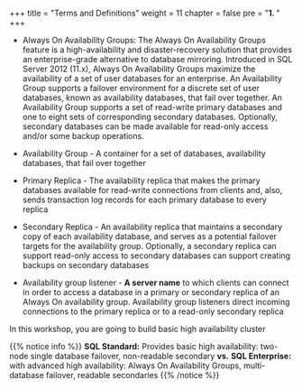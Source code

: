 +++
title = "Terms and Definitions"
weight = 11
chapter = false
pre = "<b>1. </b>"
+++

- Always On Availability Groups: The Always On Availability Groups feature is a high-availability and disaster-recovery solution that provides an enterprise-grade alternative to database mirroring. Introduced in SQL Server 2012 (11.x), Always On Availability Groups maximize the availability of a set of user databases for an enterprise. An Availability Group supports a failover environment for a discrete set of user databases, known as availability databases, that fail over together. An Availability Group supports a set of read-write primary databases and one to eight sets of corresponding secondary databases. Optionally, secondary databases can be made available for read-only access and/or some backup operations.

- Availability Group - A container for a set of databases, availability databases, that fail over together
- Primary Replica - The availability replica that makes the primary databases available for read-write connections from clients and, also, sends transaction log records for each primary database to every replica
- Secondary Replica - An availability replica that maintains a secondary copy of each availability database, and serves as a potential failover targets for the availability group. Optionally, a secondary replica can support read-only access to secondary databases can support creating backups on secondary databases
- Availability group listener - **A server name** to which clients can connect in order to access a database in a primary or secondary replica of an Always On availability group. Availability group listeners direct incoming connections to the primary replica or to a read-only secondary replica

In this workshop, you are going to build basic high availability cluster

{{% notice info %}}
**SQL Standard:** Provides basic high availability: two-node single database failover, non-readable secondary **vs.**
**SQL Enterprise:** with advanced high availability: Always On Availability Groups, multi-database failover, readable secondaries
{{% /notice %}}
